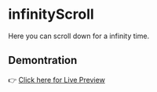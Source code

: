 # infinityScroll
Here you can scroll down for a infinity time.



## Demontration

👉 [Click here for Live Preview](https://zahid-jibon.github.io/infinityScroll/)
